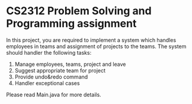# CS2312 Problem Solving and Programming assignment
In this project, you are required to implement a system which handles employees in teams and assignment of projects to the teams.
The system should handler the following tasks:
<ol>
<li>Manage employees, teams, project and leave</li>
<li>Suggest appropriate team for project</li>
<li>Provide undo&redo command</li>
<li>Handler exceptional cases</li>
</ol>
Please read Main.java for more details.
